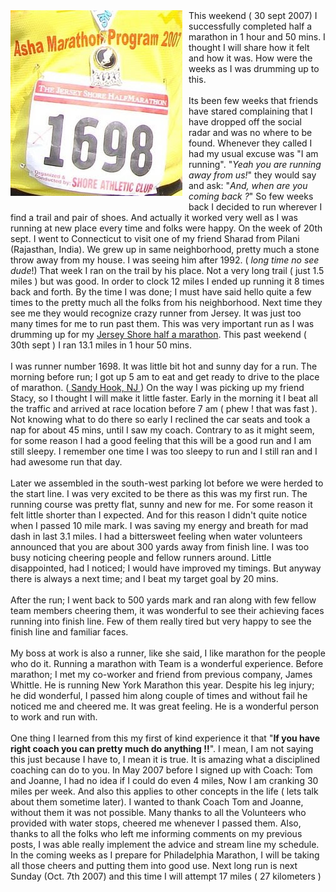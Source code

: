 <div class="post-body entry-content" id="post-body-730417561489587386" itemprop="description articleBody">
<img style="margin: 0pt 10px 10px 0pt; float: left; cursor: pointer;" src="/assets/Runner1698.jpg" alt="" id="BLOGGER_PHOTO_ID_5116826525497018450" border="0">This weekend ( 30 sept 2007) I successfully completed half a marathon in 1 hour and 50 mins. I thought I will share how it felt and how it was. How were the weeks as I was drumming up to this.<br><br>Its been few weeks that friends have stared complaining that I have dropped off the social radar and was no where to be found. Whenever they called I had my usual excuse was "I am running". "<span style="font-style: italic;">Yeah you are running away from us!</span>" they would say and ask: "<span style="font-style: italic;">And, when are you coming back ?</span>" So few weeks back I decided to run wherever I find a trail and pair of shoes. And actually it worked very well as I was running at new place every time and folks were happy.  On the week of 20th sept. I went to Connecticut  to visit one of my friend Sharad from Pilani (Rajasthan, India). We grew up in same neighborhood, pretty much a stone throw away from my house.  I was seeing him after 1992. ( <span style="font-style: italic;">long  time no see dude</span>!) That week I ran on the trail by his place. Not a very long trail ( just 1.5 miles ) but was good.  In order to clock 12 miles I ended up running it 8 times back and forth. By the time I was done; I must have said hello quite a few times to the pretty much all the folks from his neighborhood. Next time they see me they would recognize crazy runner from Jersey. It was just too many times for me to run past them. This was very important run as I was drumming up for my <a href="http://www.eliteracingsystems.com/2007_roadraces_results/2007_jerseyshorehalf.html">Jersey Shore half a marathon</a>. This past weekend ( 30th sept ) I ran 13.1 miles in 1 hour 50 mins.<br><br>I was runner number 1698. It was little bit hot and sunny day for a run. The morning before run; I got up 5 am to eat and get ready to drive to the place of marathon. (<a href="http://maps.google.com/maps?q=sandy+hook+nj&amp;ie=UTF8&amp;ll=40.462883,-73.984337&amp;spn=0.15986,0.32135&amp;z=12&amp;iwloc=addr&amp;om=1"> Sandy Hook, NJ </a>) On the way I was picking up my friend Stacy, so I thought I will make it little faster. Early in the morning it I beat all the traffic and arrived at race location before 7 am ( phew ! that was fast ). Not knowing what to do there so early I reclined the car seats and took a nap for about 45 mins, until I saw my coach. Contrary to as it might seem, for some reason I had a good feeling that this will be a good run and I am still sleepy. I remember one time I was too sleepy to run and I still ran and I had awesome run that day.<br><br>Later we assembled in the south-west parking lot before we were herded to the start line. I was very excited to be there as this was my first run.  The running course was pretty flat, sunny and new for me. For some reason it felt little shorter than I expected. And for this reason I didn't quite notice when I passed 10 mile mark. I was saving my energy and breath for mad dash in last 3.1 miles. I had a bittersweet feeling when water volunteers announced that you are about 300 yards away from finish line. I was too busy noticing cheering people and fellow runners around. Little disappointed, had I noticed; I would have improved my timings. But anyway there is always a next time; and I beat my target goal by 20 mins.<br><br>After the run; I went back to 500 yards mark and ran along with few fellow team members cheering them, it was wonderful to see their achieving faces running into finish line. Few of them really tired but very happy to see the finish line and familiar faces.<br><br>My boss at work is also a runner, like she said, I like marathon for the people who do it. Running a marathon with Team is a wonderful experience. Before marathon; I met my co-worker and friend from previous company, James Whittle. He is running New York Marathon this year. Despite his leg injury; he did wonderful, I passed him along couple of times and without fail he noticed me and cheered me. It was great feeling. He is a wonderful person to work and run with.<br><br>
One thing I learned from this my first of kind experience it that "<span style="font-weight: bold;">If you have right coach you can pretty much do anything !!</span>". I mean, I am not saying this just because I have to, I mean it is true. It is amazing what a disciplined coaching can do to you.  In May 2007 before I signed up with Coach: Tom and Joanne, I had no idea if I could do even 4 miles, Now I am cranking 30 miles per week. And also this applies to other concepts in the life ( lets talk about them sometime later). I wanted to thank Coach Tom and Joanne, without them it was not possible. Many thanks to all the Volunteers who provided with water stops, cheered me whenever I passed them. Also, thanks to all the folks who left me informing comments on my previous posts, I was able really implement the advice and stream line my schedule. In the coming weeks as I prepare for Philadelphia Marathon, I will be taking all those cheers and putting them into good use. Next long run is next Sunday (Oct. 7th 2007) and this time I will attempt 17 miles ( 27 kilometers )
</div>
<br>
<br>
